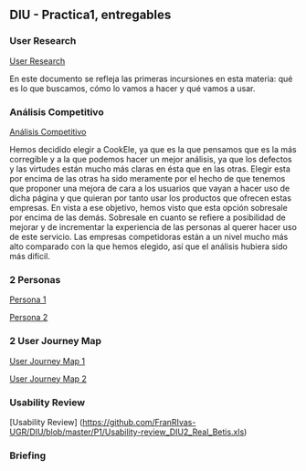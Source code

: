 ## DIU - Practica1, entregables

### User Research
[User Research](https://github.com/FranRIvas-UGR/DIU/blob/master/P1/User_Research_DIU2_Real_Betis.docx)

En este documento se refleja las primeras incursiones en esta materia: qué es lo que buscamos, cómo lo vamos a hacer y qué vamos a usar.

### Análisis Competitivo

[Análisis Competitivo](https://github.com/FranRIvas-UGR/DIU/blob/master/P1/An%C3%A1lisis_Competitivo_DIU2_Real_Betis.pdf)

Hemos decidido elegir a CookEle, ya que es la que pensamos que es la más corregible y a la que podemos hacer un mejor análisis, ya que los defectos y las virtudes están mucho más claras en ésta que en las otras. Elegir esta por encima de las otras ha sido meramente por el hecho de que tenemos que proponer una mejora de cara a los usuarios que vayan a hacer uso de dicha página y que quieran por tanto usar los productos que ofrecen estas empresas. En vista a ese objetivo, hemos visto que esta opción sobresale por encima de las demás. Sobresale en cuanto se refiere a posibilidad de mejorar y de incrementar la experiencia de las personas al querer hacer uso de este servicio. Las empresas competidoras están a un nivel mucho más alto comparado con la que hemos elegido, así que el análisis hubiera sido más difícil.

### 2 Personas

[Persona 1]()

[Persona 2]()

### 2 User Journey Map

[User Journey Map 1]()

[User Journey Map 2]()

### Usability Review

[Usability Review] (https://github.com/FranRIvas-UGR/DIU/blob/master/P1/Usability-review_DIU2_Real_Betis.xls)

### Briefing

